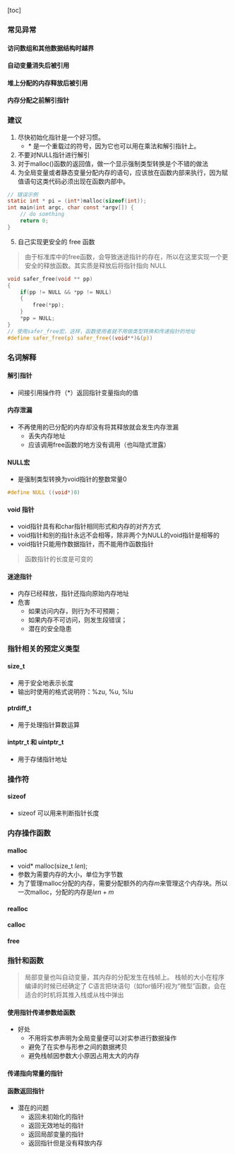 
[toc]

### 常见异常
#### 访问数组和其他数据结构时越界
#### 自动变量消失后被引用
#### 堆上分配的内存释放后被引用
#### 内存分配之前解引指针

### 建议
1. 尽快初始化指针是一个好习惯。
    - $*$ 是一个重载过的符号，因为它也可以用在乘法和解引指针上。
2. 不要对NULL指针进行解引
3. 对于malloc()函数的返回值，做一个显示强制类型转换是个不错的做法
4. 为全局变量或者静态变量分配内存的语句，应该放在函数内部来执行，因为赋值语句这类代码必须出现在函数内部中。
```c
// 错误示例
static int * pi = (int*)malloc(sizeof(int));
int main(int argc, char const *argv[]) {
    // do somthing
    return 0;
}
```
5. 自己实现更安全的 free 函数
> 由于标准库中的free函数，会导致迷途指针的存在，所以在这里实现一个更安全的释放函数。其实质是释放后将指针指向 NULL
```c
void safer_free(void ** pp)
{
    if(pp != NULL && *pp != NULL)
    {
        free(*pp);
    }
    *pp = NULL;
}
// 使用safer_free宏，这样，函数使用者就不用做类型转换和传递指针的地址
#define safer_free(p) safer_free((void**)&(p))
```
### 名词解释
#### 解引指针
- 间接引用操作符（$*$）返回指针变量指向的值

#### 内存泄漏
- 不再使用的已分配的内存却没有将其释放就会发生内存泄漏
    - 丢失内存地址
    - 应该调用free函数的地方没有调用（也叫隐式泄露）

#### NULL宏
- 是强制类型转换为void指针的整数常量0
```c
#define NULL ((void*)0)
```
#### void 指针
- void指针具有和char指针相同形式和内存的对齐方式
- void指针和别的指针永远不会相等，除非两个为NULL的void指针是相等的
- void指针只能用作数据指针，而不能用作函数指针
> 函数指针的长度是可变的

#### 迷途指针
- 内存已经释放，指针还指向原始内存地址
- 危害
    - 如果访问内存，则行为不可预期；
    - 如果内存不可访问，则发生段错误；
    - 潜在的安全隐患
### 指针相关的预定义类型
#### size_t
- 用于安全地表示长度
- 输出时使用的格式说明符：%zu, %u, %lu
#### ptrdiff_t
- 用于处理指针算数运算
#### intptr_t 和 uintptr_t
- 用于存储指针地址

### 操作符
#### sizeof
- sizeof 可以用来判断指针长度

### 内存操作函数
#### malloc
- void* malloc(size_t $len$);
- 参数为需要内存的大小，单位为字节数
- 为了管理malloc分配的内存，需要分配额外的内存$m$来管理这个内存块。所以一次malloc，分配的内存是$len+m$
#### realloc

#### calloc

#### free

### 指针和函数
> 局部变量也叫自动变量，其内存的分配发生在栈帧上。
> 栈帧的大小在程序编译的时候已经确定了
> C语言把块语句（如for循环)视为“微型”函数，会在适合的时机将其推入栈或从栈中弹出
#### 使用指针传递参数给函数
- 好处
    - 不用将实参声明为全局变量便可以对实参进行数据操作
    - 避免了在实参与形参之间的数据拷贝
    - 避免栈帧因参数大小原因占用太大的内存
#### 传递指向常量的指针
#### 函数返回指针
- 潜在的问题
    - 返回未初始化的指针
    - 返回无效地址的指针
    - 返回局部变量的指针
    - 返回指针但是没有释放内存
